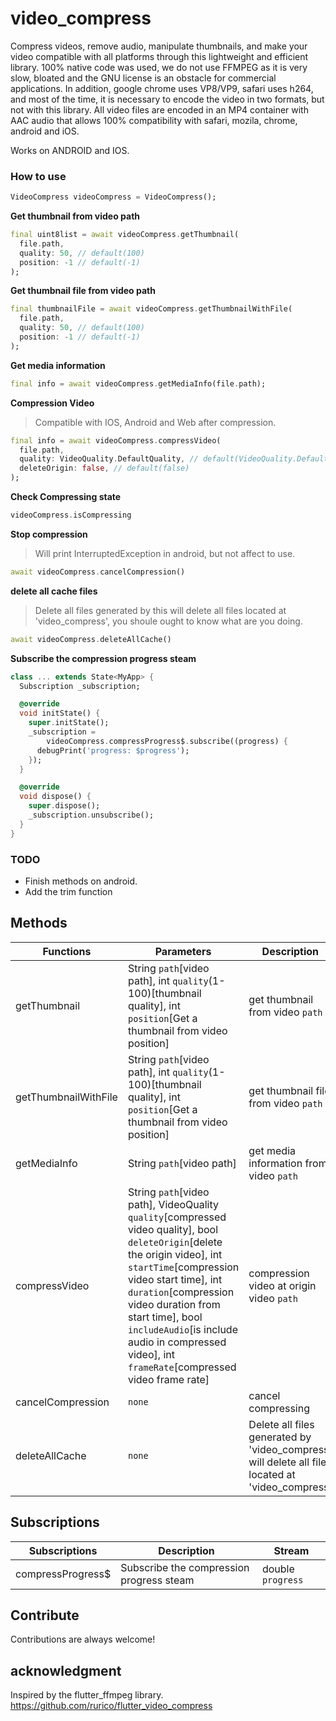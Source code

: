 # video_compress

Compress videos, remove audio, manipulate thumbnails, and make your video compatible with all platforms through this lightweight and efficient library.
100% native code was used, we do not use FFMPEG as it is very slow, bloated and the GNU license is an obstacle for commercial applications.
In addition, google chrome uses VP8/VP9, safari uses h264, and most of the time, it is necessary to encode the video in two formats, but not with this library.
All video files are encoded in an MP4 container with AAC audio that allows 100% compatibility with safari, mozila, chrome, android and iOS.

Works on ANDROID and IOS.

### How to use
```dart
VideoCompress videoCompress = VideoCompress();
```

**Get thumbnail from video path**
```dart
final uint8list = await videoCompress.getThumbnail(
  file.path,
  quality: 50, // default(100)
  position: -1 // default(-1)
);
```

**Get thumbnail file from video path**
```dart
final thumbnailFile = await videoCompress.getThumbnailWithFile(
  file.path,
  quality: 50, // default(100)
  position: -1 // default(-1)
);
```

**Get media information**

```dart
final info = await videoCompress.getMediaInfo(file.path);

```

**Compression Video**
> Compatible with IOS, Android and Web after compression.

```dart
final info = await videoCompress.compressVideo(
  file.path,
  quality: VideoQuality.DefaultQuality, // default(VideoQuality.DefaultQuality)
  deleteOrigin: false, // default(false)
);
```

**Check Compressing state**
```dart
videoCompress.isCompressing
```

**Stop compression**
> Will print InterruptedException in android, but not affect to use.

```dart
await videoCompress.cancelCompression()
```

**delete all cache files**
> Delete all files generated by this will delete all files located at 'video_compress', you shoule ought to know what are you doing.

```dart
await videoCompress.deleteAllCache()
```

**Subscribe the compression progress steam**
```dart
class ... extends State<MyApp> {
  Subscription _subscription;

  @override
  void initState() {
    super.initState();
    _subscription =
        videoCompress.compressProgress$.subscribe((progress) {
      debugPrint('progress: $progress');
    });
  }

  @override
  void dispose() {
    super.dispose();
    _subscription.unsubscribe();
  }
}
```

### TODO
- Finish methods on android.
- Add the trim function

## Methods
|Functions|Parameters|Description|Returns|
|--|--|--|--|
|getThumbnail|String `path`[video path], int `quality`(1-100)[thumbnail quality], int `position`[Get a thumbnail from video position]|get thumbnail from video `path`|`Future<Uint8List>`|
|getThumbnailWithFile|String `path`[video path], int `quality`(1-100)[thumbnail quality], int `position`[Get a thumbnail from video position]|get thumbnail file from video `path`|`Future<File>`|
|getMediaInfo|String `path`[video path]|get media information from video `path`|`Future<MediaInfo>`|
|compressVideo|String `path`[video path], VideoQuality `quality`[compressed video quality], bool `deleteOrigin`[delete the origin video], int `startTime`[compression video start time], int `duration`[compression video duration from start time], bool `includeAudio`[is include audio in compressed video], int `frameRate`[compressed video frame rate]|compression video at origin video `path`|`Future<MediaInfo>`|
|cancelCompression|`none`|cancel compressing|`Future<void>`|
|deleteAllCache|`none`|Delete all files generated by 'video_compress' will delete all files located at 'video_compress'|`Future<bool>`|

## Subscriptions
|Subscriptions|Description|Stream|
|--|--|--|
|compressProgress$|Subscribe the compression progress steam|double `progress`|

## Contribute

Contributions are always welcome!
<!-- Please read the [contribution guidelines](contributing.md) first. -->

## acknowledgment

Inspired by the flutter_ffmpeg library.
https://github.com/rurico/flutter_video_compress
